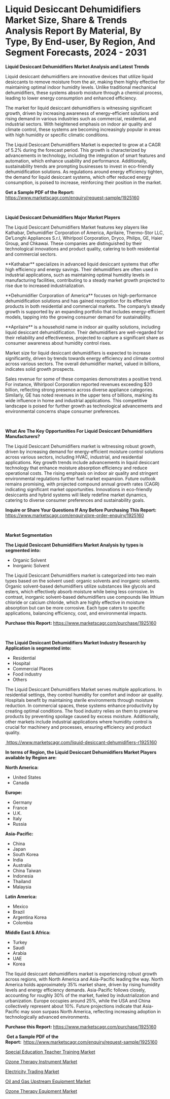 <p><h1>Liquid Desiccant Dehumidifiers Market Size, Share & Trends Analysis Report By Material, By Type, By End-user, By Region, And Segment Forecasts, 2024 - 2031</h1></p><p><strong>Liquid Desiccant Dehumidifiers Market Analysis and Latest Trends</strong></p>
<p><p>Liquid desiccant dehumidifiers are innovative devices that utilize liquid desiccants to remove moisture from the air, making them highly effective for maintaining optimal indoor humidity levels. Unlike traditional mechanical dehumidifiers, these systems absorb moisture through a chemical process, leading to lower energy consumption and enhanced efficiency. </p><p>The market for liquid desiccant dehumidifiers is witnessing significant growth, driven by increasing awareness of energy-efficient solutions and rising demand in various industries such as commercial, residential, and industrial sectors. With heightened emphasis on indoor air quality and climate control, these systems are becoming increasingly popular in areas with high humidity or specific climatic conditions. </p><p>The Liquid Desiccant Dehumidifiers Market is expected to grow at a CAGR of 5.2% during the forecast period. This growth is characterized by advancements in technology, including the integration of smart features and automation, which enhance usability and performance. Additionally, sustainability trends are prompting businesses to invest in eco-friendly dehumidification solutions. As regulations around energy efficiency tighten, the demand for liquid desiccant systems, which offer reduced energy consumption, is poised to increase, reinforcing their position in the market.</p></p>
<p><strong>Get a Sample PDF of the Report:&nbsp;</strong> <a href="https://www.marketscagr.com/enquiry/request-sample/1925160?utm_campaign=1278&utm_medium=2&utm_source=Github&utm_content=ia&utm_term=24102024&utm_id=liquid-desiccant-dehumidifiers">https://www.marketscagr.com/enquiry/request-sample/1925160</a></p>
<p>&nbsp;</p>
<p><strong>Liquid Desiccant Dehumidifiers Major Market Players</strong></p>
<p><p>The Liquid Desiccant Dehumidifiers Market features key players like Kathabar, Dehumidifier Corporation of America, Aprilaire, Thermo-Stor LLC, De’Longhi Appliances S.r.I, Whirlpool Corporation, Dryco, Philips, GE, Haier Group, and Chkawai. These companies are distinguished by their technological innovations and product quality, catering to both residential and commercial sectors.</p><p>**Kathabar** specializes in advanced liquid desiccant systems that offer high efficiency and energy savings. Their dehumidifiers are often used in industrial applications, such as maintaining optimal humidity levels in manufacturing facilities, contributing to a steady market growth projected to rise due to increased industrialization.</p><p>**Dehumidifier Corporation of America** focuses on high-performance dehumidification solutions and has gained recognition for its effective products in both residential and commercial markets. The company’s steady growth is supported by an expanding portfolio that includes energy-efficient models, tapping into the growing consumer demand for sustainability.</p><p>**Aprilaire** is a household name in indoor air quality solutions, including liquid desiccant dehumidification. Their dehumidifiers are well-regarded for their reliability and effectiveness, projected to capture a significant share as consumer awareness about humidity control rises.</p><p>Market size for liquid desiccant dehumidifiers is expected to increase significantly, driven by trends towards energy efficiency and climate control across various sectors. The overall dehumidifier market, valued in billions, indicates solid growth prospects.</p><p>Sales revenue for some of these companies demonstrates a positive trend. For instance, Whirlpool Corporation reported revenues exceeding $20 billion, reflecting strong presence across diverse appliance categories. Similarly, GE has noted revenues in the upper tens of billions, marking its wide influence in home and industrial applications. This competitive landscape is poised for further growth as technological advancements and environmental concerns shape consumer preferences.</p></p>
<p>&nbsp;</p>
<p><strong>What Are The Key Opportunities For Liquid Desiccant Dehumidifiers Manufacturers?</strong></p>
<p><p>The Liquid Desiccant Dehumidifiers market is witnessing robust growth, driven by increasing demand for energy-efficient moisture control solutions across various sectors, including HVAC, industrial, and residential applications. Key growth trends include advancements in liquid desiccant technology that enhance moisture absorption efficiency and reduce operational costs. The rising emphasis on indoor air quality and stringent environmental regulations further fuel market expansion. Future outlook remains promising, with projected compound annual growth rates (CAGR) indicating significant market opportunities. Innovations in eco-friendly desiccants and hybrid systems will likely redefine market dynamics, catering to diverse consumer preferences and sustainability goals.</p></p>
<p><strong>Inquire or Share Your Questions If Any Before Purchasing This Report:</strong> <a href="https://www.marketscagr.com/enquiry/pre-order-enquiry/1925160?utm_campaign=1278&utm_medium=2&utm_source=Github&utm_content=ia&utm_term=24102024&utm_id=liquid-desiccant-dehumidifiers">https://www.marketscagr.com/enquiry/pre-order-enquiry/1925160</a></p>
<p>&nbsp;</p>
<p><strong>Market Segmentation</strong></p>
<p><strong>The Liquid Desiccant Dehumidifiers Market Analysis by types is segmented into:</strong></p>
<p><ul><li>Organic Solvent</li><li>Inorganic Solvent</li></ul></p>
<p><p>The Liquid Desiccant Dehumidifiers market is categorized into two main types based on the solvent used: organic solvents and inorganic solvents. Organic solvent-based dehumidifiers utilize substances like glycols and esters, which effectively absorb moisture while being less corrosive. In contrast, inorganic solvent-based dehumidifiers use compounds like lithium chloride or calcium chloride, which are highly effective in moisture absorption but can be more corrosive. Each type caters to specific applications, balancing efficiency, cost, and environmental impacts.</p></p>
<p><strong>Purchase this Report:&nbsp;</strong><a href="https://www.marketscagr.com/purchase/1925160?utm_campaign=1278&utm_medium=2&utm_source=Github&utm_content=ia&utm_term=24102024&utm_id=liquid-desiccant-dehumidifiers">https://www.marketscagr.com/purchase/1925160</a></p>
<p>&nbsp;</p>
<p><strong>The Liquid Desiccant Dehumidifiers Market Industry Research by Application is segmented into:</strong></p>
<p><ul><li>Residential</li><li>Hospital</li><li>Commercial Places</li><li>Food industry</li><li>Others</li></ul></p>
<p><p>The Liquid Desiccant Dehumidifiers Market serves multiple applications. In residential settings, they control humidity for comfort and indoor air quality. Hospitals benefit by maintaining sterile environments through moisture reduction. In commercial spaces, these systems enhance productivity by creating optimal conditions. The food industry relies on them to preserve products by preventing spoilage caused by excess moisture. Additionally, other markets include industrial applications where humidity control is crucial for machinery and processes, ensuring efficiency and product quality.</p></p>
<p><a href="https://www.marketscagr.com/liquid-desiccant-dehumidifiers-r1925160?utm_campaign=1278&utm_medium=2&utm_source=Github&utm_content=ia&utm_term=24102024&utm_id=liquid-desiccant-dehumidifiers">&nbsp;https://www.marketscagr.com/liquid-desiccant-dehumidifiers-r1925160</a></p>
<p><strong>In terms of Region, the Liquid Desiccant Dehumidifiers Market Players available by Region are:</strong></p>
<p>
    <p> <strong> North America: </strong>
        <ul>
            <li>United States</li>
            <li>Canada</li>
        </ul>
        </p> 
    <p> <strong> Europe: </strong>
        <ul>
            <li>Germany</li>
            <li>France</li>
            <li>U.K.</li>
            <li>Italy</li>
            <li>Russia</li>
        </ul>
        </p> 
    <p> <strong> Asia-Pacific: </strong>
        <ul>
            <li>China</li>
            <li>Japan</li>
            <li>South Korea</li>
            <li>India</li>
            <li>Australia</li>
            <li>China Taiwan</li>
            <li>Indonesia</li>
            <li>Thailand</li>
            <li>Malaysia</li>
        </ul>
        </p> 
    <p> <strong> Latin America: </strong>
        <ul>
            <li>Mexico</li>
            <li>Brazil</li>
            <li>Argentina Korea</li>
            <li>Colombia</li>
        </ul>
        </p> 
    <p> <strong> Middle East & Africa: </strong>
        <ul>
            <li>Turkey</li>
            <li>Saudi</li>
            <li>Arabia</li>
            <li>UAE</li>
            <li>Korea</li>
        </ul>
    </p>
    </p>
<p><p>The liquid desiccant dehumidifiers market is experiencing robust growth across regions, with North America and Asia-Pacific leading the way. North America holds approximately 35% market share, driven by rising humidity levels and energy efficiency demands. Asia-Pacific follows closely, accounting for roughly 30% of the market, fueled by industrialization and urbanization. Europe occupies around 25%, while the USA and China collectively represent about 10%. Future projections indicate that Asia-Pacific may soon surpass North America, reflecting increasing adoption in technologically advanced environments.</p></p>
<p><strong>Purchase this Report: </strong><a href="https://www.marketscagr.com/purchase/1925160?utm_campaign=1278&utm_medium=2&utm_source=Github&utm_content=ia&utm_term=24102024&utm_id=liquid-desiccant-dehumidifiers">https://www.marketscagr.com/purchase/1925160</a></p>
<p>&nbsp;<strong>Get a Sample PDF of the Report:&nbsp;&nbsp;</strong><a href="https://www.marketscagr.com/enquiry/request-sample/1925160?utm_campaign=1278&utm_medium=2&utm_source=Github&utm_content=ia&utm_term=24102024&utm_id=liquid-desiccant-dehumidifiers">https://www.marketscagr.com/enquiry/request-sample/1925160</a></p>
<p><strong></strong></p>
<p><p><a href="https://www.linkedin.com/pulse/global-special-education-teacher-training-market-forecast-tezhe?utm_campaign=1278&utm_medium=2&utm_source=Github&utm_content=ia&utm_term=24102024&utm_id=liquid-desiccant-dehumidifiers">Special Education Teacher Training Market</a></p><p><a href="https://github.com/indrystar/Market-Research-Report-List-5/blob/main/ozone-therapy-instrument-market.md?utm_campaign=1278&utm_medium=2&utm_source=Github&utm_content=ia&utm_term=24102024&utm_id=liquid-desiccant-dehumidifiers">Ozone Therapy Instrument Market</a></p><p><a href="https://www.linkedin.com/pulse/global-electricity-trading-market-focus-application-2lsue?utm_campaign=1278&utm_medium=2&utm_source=Github&utm_content=ia&utm_term=24102024&utm_id=liquid-desiccant-dehumidifiers">Electricity Trading Market</a></p><p><a href="https://www.linkedin.com/pulse/global-oil-gas-upstream-equipment-market-trends-innovations-fb0be?utm_campaign=1278&utm_medium=2&utm_source=Github&utm_content=ia&utm_term=24102024&utm_id=liquid-desiccant-dehumidifiers">Oil and Gas Upstream Equipment Market</a></p><p><a href="https://github.com/AKSHATREPORTPRIME/Market-Research-Report-List-6/blob/main/ozone-therapy-equipment-market.md?utm_campaign=1278&utm_medium=2&utm_source=Github&utm_content=ia&utm_term=24102024&utm_id=liquid-desiccant-dehumidifiers">Ozone Therapy Equipment Market</a></p></p>